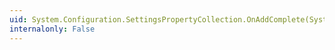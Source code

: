 ```yaml
---
uid: System.Configuration.SettingsPropertyCollection.OnAddComplete(System.Configuration.SettingsProperty)
internalonly: False
---
```

